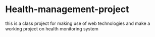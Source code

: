 # Health-management-project
this is a class project for making use of web technologies and make a working project on health monitoring  system
